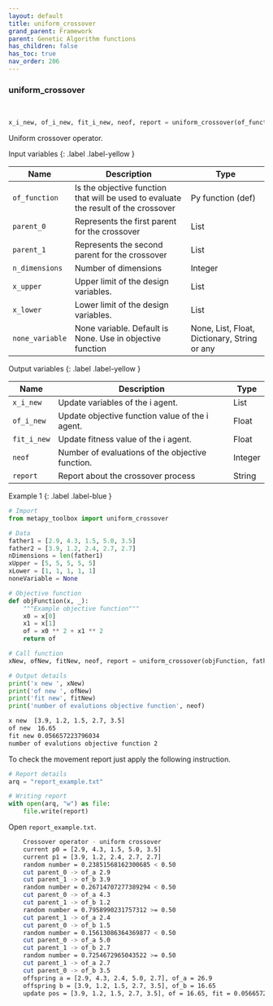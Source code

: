 ```yaml
---
layout: default
title: uniform_crossover
grand_parent: Framework
parent: Genetic Algorithm functions
has_children: false
has_toc: true
nav_order: 206
---
```


<!--Don't delete ths script-->
<script src = "https://polyfill.io/v3/polyfill.min.js?features=es6"></script>
<script id = "MathJax-script" async src="https://cdn.jsdelivr.net/npm/mathjax@3/es5/tex-mml-chtml.js"></script>
<!--Don't delete ths script-->

<h3>uniform_crossover</h3>

<br>

```python
x_i_new, of_i_new, fit_i_new, neof, report = uniform_crossover(of_function, parent_0, parent_1, n_dimensions, x_upper, x_lower, none_variable)
```

<p align = "justify">
    Uniform crossover operator.
</p>

Input variables
{: .label .label-yellow }

<table style = "width:100%">
   <thead>
     <tr>
       <th>Name</th>
       <th>Description</th>
       <th>Type</th>
     </tr>
   </thead>
    <tr>
       <td><code>of_function</code></td>
       <td>Is the objective function that will be used to evaluate the result of the crossover</td>
       <td>Py function (def)</td>
   </tr> 
   <tr>
       <td><code>parent_0</code></td>
       <td>Represents the first parent for the crossover</td>
       <td>List</td>
   </tr>
   <tr>
       <td><code>parent_1</code></td>
       <td>Represents the second parent for the crossover</td>
       <td>List</td>
   </tr> 
   <tr>     
       <td><code>n_dimensions</code></td>
       <td>Number of dimensions</td>
       <td>Integer</td>
   </tr>   
    <tr>
       <td><code>x_upper</code></td>
       <td>Upper limit of the design variables.</td>
       <td>List</td>
   </tr> 
   <tr>
       <td><code>x_lower</code></td>
       <td>Lower limit of the design variables.</td>
       <td>List</td>
   </tr>
      <tr>
       <td><code>none_variable</code></td>
       <td>None variable. Default is None. Use in objective function</td>
       <td>None, List, Float, Dictionary, String or any</td>
   </tr>
  
</table>

Output variables
{: .label .label-yellow }

<table style = "width:100%">
   <thead>
     <tr>
       <th>Name</th>
       <th>Description</th>
       <th>Type</th>
     </tr>
   </thead>
   <tr>
       <td><code>x_i_new</code></td>
       <td>Update variables of the i agent.</td>
       <td>List</td>
   </tr>
   <tr>
       <td><code>of_i_new</code></td>
       <td>Update objective function value of the i agent.</td>
       <td>Float</td>
   </tr>
   <tr>
       <td><code>fit_i_new</code></td>
       <td>Update fitness value of the i agent.</td>
       <td>Float</td>
   </tr>
   <tr>
       <td><code>neof</code></td>
       <td>Number of evaluations of the objective function.</td>
       <td>Integer</td>
   </tr>
   <tr>
       <td><code>report</code></td>
       <td>Report about the crossover process</td>
       <td>String</td>
   </tr>
</table>

Example 1
{: .label .label-blue }

<p align = "justify">
 <i>
 </i>
</p>

```python
# Import
from metapy_toolbox import uniform_crossover

# Data
father1 = [2.9, 4.3, 1.5, 5.0, 3.5]
father2 = [3.9, 1.2, 2.4, 2.7, 2.7]
nDimensions = len(father1)
xUpper = [5, 5, 5, 5, 5]
xLower = [1, 1, 1, 1, 1]
noneVariable = None

# Objective function
def objFunction(x, _):
    """Example objective function"""
    x0 = x[0]
    x1 = x[1]
    of = x0 ** 2 + x1 ** 2
    return of

# Call function
xNew, ofNew, fitNew, neof, report = uniform_crossover(objFunction, father1, father2, nDimensions, xUpper, xLower, noneVariable)

# Output details
print('x new ', xNew)
print('of new ', ofNew)
print('fit new', fitNew)
print('number of evalutions objective function', neof)
```

```bash
x new  [3.9, 1.2, 1.5, 2.7, 3.5]
of new  16.65
fit new 0.056657223796034
number of evalutions objective function 2
```

<p align = "justify">
  To check the movement report just apply the following instruction.
</p>

```python
# Report details
arq = "report_example.txt"

# Writing report
with open(arq, "w") as file:
    file.write(report)
```

<p align = "justify">
  Open <code>report_example.txt</code>. 
</p>

```bash
    Crossover operator - uniform crossover
    current p0 = [2.9, 4.3, 1.5, 5.0, 3.5]
    current p1 = [3.9, 1.2, 2.4, 2.7, 2.7]
    random number = 0.23851568162300685 < 0.50
    cut parent_0 -> of_a 2.9
    cut parent_1 -> of_b 3.9
    random number = 0.26714707277389294 < 0.50
    cut parent_0 -> of_a 4.3
    cut parent_1 -> of_b 1.2
    random number = 0.7958990231757312 >= 0.50
    cut parent_1 -> of_a 2.4
    cut parent_0 -> of_b 1.5
    random number = 0.15613086364369877 < 0.50
    cut parent_0 -> of_a 5.0
    cut parent_1 -> of_b 2.7
    random number = 0.7254672965043522 >= 0.50
    cut parent_1 -> of_a 2.7
    cut parent_0 -> of_b 3.5
    offspring a = [2.9, 4.3, 2.4, 5.0, 2.7], of_a = 26.9
    offspring b = [3.9, 1.2, 1.5, 2.7, 3.5], of_b = 16.65
    update pos = [3.9, 1.2, 1.5, 2.7, 3.5], of = 16.65, fit = 0.056657223796034
```
